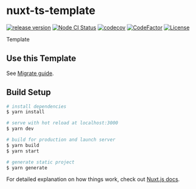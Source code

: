 # nuxt-ts-template

[![release version](https://img.shields.io/github/v/release/nogic1008/nuxt-ts-template "release version")](https://github.com/nogic1008/nuxt-ts-template/releases)
[![Node CI Status](https://github.com/nogic1008/nuxt-ts-template/workflows/Node%20CI/badge.svg "Node CI Status")](/nogic1008/nuxt-ts-template/actions?query=workflow%3A%22Node+CI%22)
[![codecov](https://codecov.io/gh/nogic1008/nuxt-ts-template/branch/master/graph/badge.svg)](https://codecov.io/gh/nogic1008/nuxt-ts-template)
[![CodeFactor](https://www.codefactor.io/repository/github/nogic1008/nuxt-ts-template/badge)](https://www.codefactor.io/repository/github/nogic1008/nuxt-ts-template)
[![License](https://img.shields.io/github/license/nogic1008/nuxt-ts-template)](LICENSE)

Template

## Use this Template

See [Migrate guide](./migrate.md).

## Build Setup

``` bash
# install dependencies
$ yarn install

# serve with hot reload at localhost:3000
$ yarn dev

# build for production and launch server
$ yarn build
$ yarn start

# generate static project
$ yarn generate
```

For detailed explanation on how things work, check out [Nuxt.js docs](https://nuxtjs.org).
